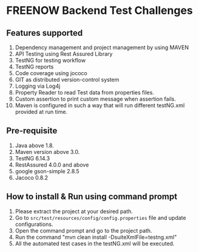 # FREENOW Backend Test Challenges 

## Features supported
1. Dependency management and project management by using MAVEN 
2. API Testing using Rest Assured Library
3. TestNG for testing workflow
4. TestNG reports
5. Code coverage using jococo
6. GIT as distributed version-control system
7. Logging via Log4j
8. Property Reader to read Test data from properties files.
9. Custom assertion to print custom message when assertion fails.
10. Maven is configured in such a way that will run different testNG.xml provided at run time.

## Pre-requisite
1. Java above 1.8.
2. Maven version above 3.0.
3. TestNG 6.14.3
4. RestAssured 4.0.0 and above
5. google gson-simple 2.8.5
6. Jacoco 0.8.2

## How to install & Run using command prompt
1. Please extract the project at your desired path.
2. Go to `src/test/resources/config/config.properties` file and update configurations. 
3. Open the command prompt and go to the project path.
4. Run the command "mvn clean install -DsuiteXmlFile=testng.xml"
5. All the automated test cases in the testNG.xml will be executed.